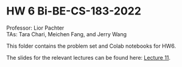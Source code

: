 # HW 6 Bi-BE-CS-183-2022
Professor: Lior Pachter  
TAs: Tara Chari, Meichen Fang, and Jerry Wang

This folder contains the problem set and Colab notebooks for HW6.

The slides for the relevant lectures can be found here: [Lecture 11](https://docs.google.com/presentation/d/132UUtXQSJSN560PP0wegp4pCBQI_yqha_VcgDTcNSSI/edit?usp=sharing).



